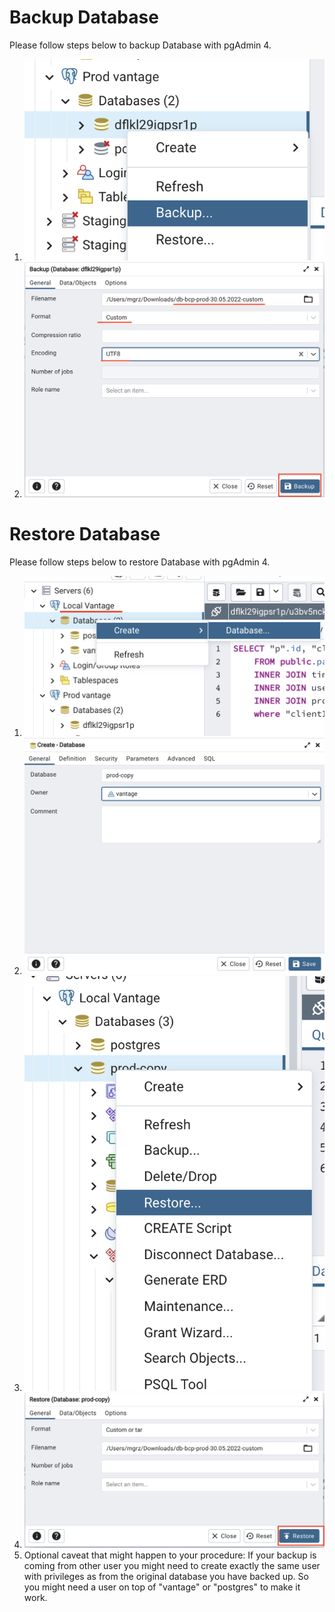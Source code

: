 # Backup Database

Please follow steps below to backup Database with pgAdmin 4.

1. ![DB bcp 1](./assets/pgAdmin4-backup-1.png "DB bcp 1")
2. ![DB bcp 2](./assets/pgAdmin4-backup-2.png "DB bcp 2")

# Restore Database

Please follow steps below to restore Database with pgAdmin 4.

1. ![DB restore 1](./assets/pgAdmin4-restore-1.png "DB restore 1")
2. ![DB restore 2](./assets/pgAdmin4-restore-2.png "DB restore 2")
3. ![DB restore 3](./assets/pgAdmin4-restore-3.png "DB restore 3")
4. ![DB restore 4](./assets/pgAdmin4-restore-4.png "DB restore 4")
5. Optional caveat that might happen to your procedure: If your backup is coming from other user you might need to create exactly the same user with privileges as from the original database you have backed up. So you might need a user on top of "vantage" or "postgres" to make it work.
